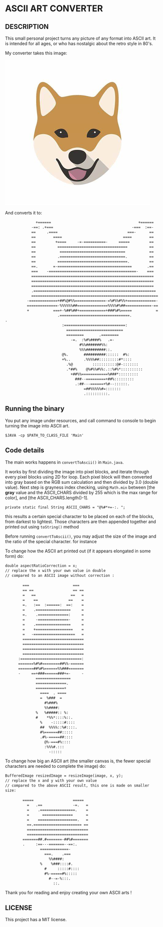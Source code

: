 # ASCII ART CONVERTER

## DESCRIPTION
This small personal project turns any picture of any format into ASCII art.
It is intended for all ages, or who has nostalgic about the retro style in 80's.

My converter takes this image:

![image](/src/resources/shibeIcon.jpeg)

And converts it to:
```
              +======                                        +======
            -==: .+===                                    -===  :==-
            ==     .====                                ===-      ==
            ==        ====                            ====        ==
            ==         +====     -=-==========-     =====         ==
            ==          ================================          ==
            ==           ==============================           ==
            ==          .==============================.          ==
            ==          ================================.         ==
            ==.       =-==================================       .==
            ===    -========================================-    ===
            ========================================================
            ========================================================
            ========================================================
            .========================================================
            ==========================================================
          -=============+##%@#%%==============-=%#%%#%%+=============-
          ==============-%%%%%%##==============%%%%#%##============-==
          +           ===+-%##%##+============+###%#%=====           =
                        .================================.            .
                          :============================:
                            ==========================
                            ========       .========
                              -=.  :%#%####%   .=-
                                  #%%#######%%:
                                  %%%#########::.
                          @%.       ##########::::::  #%:
                          +%..      .%%%%##:::::::::#*::::
                            .%@         :::::::::::@#-:::::::
                            .*##%    @%#%%#%%:.::%#%*::::::::::
                              +##%%============%###*:::::::::
                                ###--=========+##%:::::::::
                                .:##---======+%#--::::::.
                                    =##%%%%%#=:::::::
                                    .::::::::::.
```

<!-- ## Compiling the code
Use java xyz to ... -->

## Running the binary
You put any image under resources, and call command to console to begin turning the image into ASCII art.

```
$JAVA -cp $PATH_TO_CLASS_FILE 'Main'
```

## Code details

The main works happens in `convertToAscii()` in `Main.java`. 

It works by first dividing the image into pixel blocks, and iterate through every pixel blocks using 2D for loop. Each pixel block will then converted into gray based on the RGB sum calculation and then divided by 3.0 (double value). Next step is grayness index checking, using `Math.min` between [the **gray** value and the ASCII_CHARS divided by 255 which is the max range for color], and [the ASCII_CHARS.length()-1].
```
private static final String ASCII_CHARS = "@%#*+=-:. ";
```
this results a certain special character to be placed on each of the blocks, from darkest to lightest. Those characters are then appended together and printed out using `toString()` method

Before running `convertToAscii()`, you may adjust the size of the image and the ratio of the special character.
for instance


To change how the ASCII art printed out (if it appears elongated in some form) do:
```
double aspectRatioCorrection = x; 
// replace the x with your own value in double
// compared to an ASCII image without correction :

        ===                    ===
        == ==                  == ==
        =   ==                ==   =
        =    ==              ==    =
        =.   :==  :======:  ==:    =
        =    .================     =
        =.    .==============:     =
        =     -==============-     =
        =    .================     =
        =    +=================    =
        =   -===================   =
        ============================
        ============================
        ============================
        ============================
      :============================:
      =======%#%#========##%%-======
      =======##%#%======%%###=======
      -     ==+###======###+=-     -
              ================
              ==============.
              =============+
                ====  . ====
                =  %###  =
                  #%###%
                  %%####:
              %   %#####:: %:
              #    *%%*::::%::.
                %    -:::::#::::
                ##  %%%%::%#::::.
                #%======##:::::
                .#%-=====##::::
                  @%-===#%::::
                  :%%%#.:::
                    -:::::
```

To change how big an ASCII art (the smaller canvas is, the fewer special characters are needed to complete the image) do:
```
BufferedImage resizedImage = resizeImage(image, x, y);
// replace the x and y with your own value
// compared to the above ASCII result, this one is made on smaller size:

        =====                  =====
          =   .==              -=.   =
          =    .================.    =
          =      ==============      =
          =    ==================.   =
          ==.====================== ==
          ============================
          ============================
        =======##.#=======-##%#=======
        .     :==---=======--==:.
                =============-
                  ===.    .===
                    %%####:
                %    %###::::#.
                  #     :::::#::::
                  #%-=====#%:::::
                    #--=-%:::.
                      ::.
```

Thank you for reading and enjoy creating your own ASCII arts !

## LICENSE
This project has a MIT license.